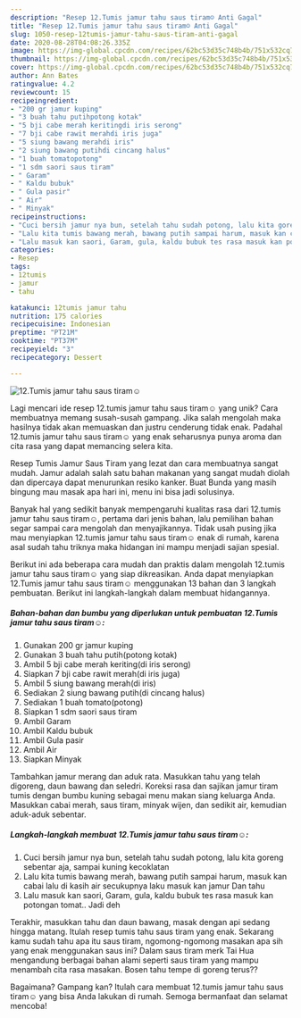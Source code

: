 ```yaml
---
description: "Resep 12.Tumis jamur tahu saus tiram☺ Anti Gagal"
title: "Resep 12.Tumis jamur tahu saus tiram☺ Anti Gagal"
slug: 1050-resep-12tumis-jamur-tahu-saus-tiram-anti-gagal
date: 2020-08-28T04:08:26.335Z
image: https://img-global.cpcdn.com/recipes/62bc53d35c748b4b/751x532cq70/12tumis-jamur-tahu-saus-tiram☺-foto-resep-utama.jpg
thumbnail: https://img-global.cpcdn.com/recipes/62bc53d35c748b4b/751x532cq70/12tumis-jamur-tahu-saus-tiram☺-foto-resep-utama.jpg
cover: https://img-global.cpcdn.com/recipes/62bc53d35c748b4b/751x532cq70/12tumis-jamur-tahu-saus-tiram☺-foto-resep-utama.jpg
author: Ann Bates
ratingvalue: 4.2
reviewcount: 15
recipeingredient:
- "200 gr jamur kuping"
- "3 buah tahu putihpotong kotak"
- "5 bji cabe merah keritingdi iris serong"
- "7 bji cabe rawit merahdi iris juga"
- "5 siung bawang merahdi iris"
- "2 siung bawang putihdi cincang halus"
- "1 buah tomatopotong"
- "1 sdm saori saus tiram"
- " Garam"
- " Kaldu bubuk"
- " Gula pasir"
- " Air"
- " Minyak"
recipeinstructions:
- "Cuci bersih jamur nya bun, setelah tahu sudah potong, lalu kita goreng sebentar aja, sampai kuning kecoklatan"
- "Lalu kita tumis bawang merah, bawang putih sampai harum, masuk kan cabai lalu di kasih air secukupnya laku masuk kan jamur Dan tahu"
- "Lalu masuk kan saori, Garam, gula, kaldu bubuk tes rasa masuk kan potongan tomat.. Jadi deh"
categories:
- Resep
tags:
- 12tumis
- jamur
- tahu

katakunci: 12tumis jamur tahu 
nutrition: 175 calories
recipecuisine: Indonesian
preptime: "PT21M"
cooktime: "PT37M"
recipeyield: "3"
recipecategory: Dessert

---
```



![12.Tumis jamur tahu saus tiram☺](https://img-global.cpcdn.com/recipes/62bc53d35c748b4b/751x532cq70/12tumis-jamur-tahu-saus-tiram☺-foto-resep-utama.jpg)

Lagi mencari ide resep 12.tumis jamur tahu saus tiram☺ yang unik? Cara membuatnya memang susah-susah gampang. Jika salah mengolah maka hasilnya tidak akan memuaskan dan justru cenderung tidak enak. Padahal 12.tumis jamur tahu saus tiram☺ yang enak seharusnya punya aroma dan cita rasa yang dapat memancing selera kita.

Resep Tumis Jamur Saus Tiram yang lezat dan cara membuatnya sangat mudah. Jamur adalah salah satu bahan makanan yang sangat mudah diolah dan dipercaya dapat menurunkan resiko kanker. Buat Bunda yang masih bingung mau masak apa hari ini, menu ini bisa jadi solusinya.

Banyak hal yang sedikit banyak mempengaruhi kualitas rasa dari 12.tumis jamur tahu saus tiram☺, pertama dari jenis bahan, lalu pemilihan bahan segar sampai cara mengolah dan menyajikannya. Tidak usah pusing jika mau menyiapkan 12.tumis jamur tahu saus tiram☺ enak di rumah, karena asal sudah tahu triknya maka hidangan ini mampu menjadi sajian spesial.


Berikut ini ada beberapa cara mudah dan praktis dalam mengolah 12.tumis jamur tahu saus tiram☺ yang siap dikreasikan. Anda dapat menyiapkan 12.Tumis jamur tahu saus tiram☺ menggunakan 13 bahan dan 3 langkah pembuatan. Berikut ini langkah-langkah dalam membuat hidangannya.

<!--inarticleads1-->

##### Bahan-bahan dan bumbu yang diperlukan untuk pembuatan 12.Tumis jamur tahu saus tiram☺:

1. Gunakan 200 gr jamur kuping
1. Gunakan 3 buah tahu putih(potong kotak)
1. Ambil 5 bji cabe merah keriting(di iris serong)
1. Siapkan 7 bji cabe rawit merah(di iris juga)
1. Ambil 5 siung bawang merah(di iris)
1. Sediakan 2 siung bawang putih(di cincang halus)
1. Sediakan 1 buah tomato(potong)
1. Siapkan 1 sdm saori saus tiram
1. Ambil  Garam
1. Ambil  Kaldu bubuk
1. Ambil  Gula pasir
1. Ambil  Air
1. Siapkan  Minyak


Tambahkan jamur merang dan aduk rata. Masukkan tahu yang telah digoreng, daun bawang dan seledri. Koreksi rasa dan sajikan jamur tiram tumis dengan bumbu kuning sebagai menu makan siang keluarga Anda. Masukkan cabai merah, saus tiram, minyak wijen, dan sedikit air, kemudian aduk-aduk sebentar. 

<!--inarticleads2-->

##### Langkah-langkah membuat 12.Tumis jamur tahu saus tiram☺:

1. Cuci bersih jamur nya bun, setelah tahu sudah potong, lalu kita goreng sebentar aja, sampai kuning kecoklatan
1. Lalu kita tumis bawang merah, bawang putih sampai harum, masuk kan cabai lalu di kasih air secukupnya laku masuk kan jamur Dan tahu
1. Lalu masuk kan saori, Garam, gula, kaldu bubuk tes rasa masuk kan potongan tomat.. Jadi deh


Terakhir, masukkan tahu dan daun bawang, masak dengan api sedang hingga matang. Itulah resep tumis tahu saus tiram yang enak. Sekarang kamu sudah tahu apa itu saus tiram, ngomong-ngomong masakan apa sih yang enak menggunakan saus ini? Dalam saus tiram merk Tai Hua mengandung berbagai bahan alami seperti saus tiram yang mampu menambah cita rasa masakan. Bosen tahu tempe di goreng terus?? 

Bagaimana? Gampang kan? Itulah cara membuat 12.tumis jamur tahu saus tiram☺ yang bisa Anda lakukan di rumah. Semoga bermanfaat dan selamat mencoba!
